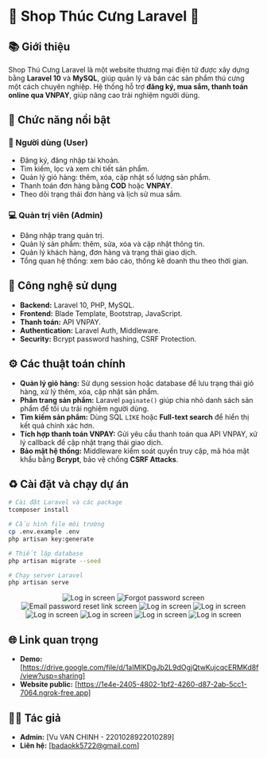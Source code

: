 # 🐶 Shop Thúc Cưng Laravel 🐶

## 📚 Giới thiệu
Shop Thú Cưng Laravel là một website thương mại điện tử được xây dựng bằng **Laravel 10** và **MySQL**, giúp quản lý và bán các sản phẩm thú cưng một cách chuyên nghiệp. Hệ thống hỗ trợ **đăng ký, mua sắm, thanh toán online qua VNPAY**, giúp nâng cao trải nghiệm người dùng.

## 💪 Chức năng nổi bật
### 👤 Người dùng (User)
- Đăng ký, đăng nhập tài khoản.
- Tìm kiếm, lọc và xem chi tiết sản phẩm.
- Quản lý giỏ hàng: thêm, xóa, cập nhật số lượng sản phẩm.
- Thanh toán đơn hàng bằng **COD** hoặc **VNPAY**.
- Theo dõi trạng thái đơn hàng và lịch sử mua sắm.

### 💻 Quản trị viên (Admin)
- Đăng nhập trang quản trị.
- Quản lý sản phẩm: thêm, sửa, xóa và cập nhật thông tin.
- Quản lý khách hàng, đơn hàng và trạng thái giao dịch.
- Tổng quan hệ thống: xem báo cáo, thống kê doanh thu theo thời gian.

## 🎯 Công nghệ sử dụng
- **Backend:** Laravel 10, PHP, MySQL.
- **Frontend:** Blade Template, Bootstrap, JavaScript.
- **Thanh toán:** API VNPAY.
- **Authentication:** Laravel Auth, Middleware.
- **Security:** Bcrypt password hashing, CSRF Protection.

## ⚙️ Các thuật toán chính
- **Quản lý giỏ hàng:** Sử dụng session hoặc database để lưu trạng thái giỏ hàng, xử lý thêm, xóa, cập nhật sản phẩm.
- **Phân trang sản phẩm:** Laravel `paginate()` giúp chia nhỏ danh sách sản phẩm để tối ưu trải nghiệm người dùng.
- **Tìm kiếm sản phẩm:** Dùng SQL `LIKE` hoặc **Full-text search** để hiển thị kết quả chính xác hơn.
- **Tích hợp thanh toán VNPAY:** Gửi yêu cầu thanh toán qua API VNPAY, xử lý callback để cập nhật trạng thái giao dịch.
- **Bảo mật hệ thống:** Middleware kiểm soát quyền truy cập, mã hóa mật khẩu bằng **Bcrypt**, bảo vệ chống **CSRF Attacks**.

## ♻️ Cài đặt và chạy dự án
```bash
# Cài đặt Laravel và các package
tcomposer install

# Cấu hình file môi trường
cp .env.example .env
php artisan key:generate

# Thiết lập database
php artisan migrate --seed

# Chạy server Laravel
php artisan serve

```
<p align="center">
    <img src="imgrm/anh1.png" alt="Log in screen" >
    <img src="imgrm/anh2.png" alt="Forgot password screen" >
    <img src="imgrm/anh3.png" alt="Email password reset link screen" >
    <img src="imgrm/anh4.png" alt="Log in screen" >
    <img src="imgrm/anh5.png" alt="Log in screen" >
    <img src="imgrm/anh6.png" alt="Log in screen" >
    <img src="imgrm/anh7.png" alt="Log in screen" >
    <img src="imgrm/anh8.png" alt="Log in screen" >
    <img src="imgrm/anh9.png" alt="Log in screen" >
</p>


## 🌐 Link quan trọng

- **Demo:** [https://drive.google.com/file/d/1aIMIKDgJb2L9dOgjQtwKujcqcERMKd8f/view?usp=sharing]
- **Website public:** [https://1e4e-2405-4802-1bf2-4260-d87-2ab-5cc1-7064.ngrok-free.app]

## 👨‍🎓 Tác giả
- **Admin:** [Vu VAN CHINH - 2201028922010289]
- **Liên hệ:** [badaokk5722@gmail.com]

